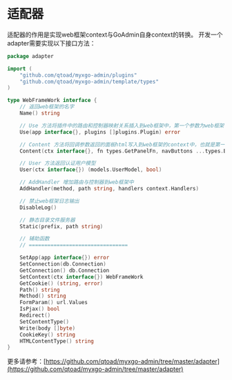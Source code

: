 # 适配器
适配器的作用是实现web框架context与GoAdmin自身context的转换。
开发一个adapter需要实现以下接口方法：

```go
package adapter

import (
	"github.com/qtoad/myxgo-admin/plugins"
	"github.com/qtoad/myxgo-admin/template/types"
)

type WebFrameWork interface {
	// 返回web框架的名字
	Name() string

	// Use 方法将插件中的路由和控制器映射关系插入到web框架中，第一个参数为web框架引擎
	Use(app interface{}, plugins []plugins.Plugin) error

	// Content 方法将回调参数返回的面板html写入到web框架的context中，也就是第一个参数
	Content(ctx interface{}, fn types.GetPanelFn, navButtons ...types.Button)

	// User 方法返回认证用户模型
	User(ctx interface{}) (models.UserModel, bool)

	// AddHandler 增加路由与控制器到web框架中
	AddHandler(method, path string, handlers context.Handlers)

	// 禁止web框架日志输出
	DisableLog()

	// 静态目录文件服务器
	Static(prefix, path string)

	// 辅助函数
	// ================================

	SetApp(app interface{}) error
	SetConnection(db.Connection)
	GetConnection() db.Connection
	SetContext(ctx interface{}) WebFrameWork
	GetCookie() (string, error)
	Path() string
	Method() string
	FormParam() url.Values
	IsPjax() bool
	Redirect()
	SetContentType()
	Write(body []byte)
	CookieKey() string
	HTMLContentType() string
}
```

更多请参考：[https://github.com/qtoad/myxgo-admin/tree/master/adapter](https://github.com/qtoad/myxgo-admin/tree/master/adapter)